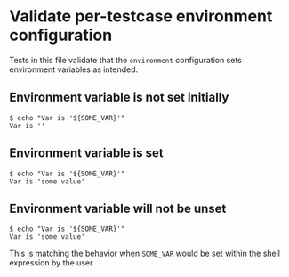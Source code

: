 # Validate per-testcase environment configuration

Tests in this file validate that the `environment` configuration sets environment variables as intended.

## Environment variable is not set initially

```scrut
$ echo "Var is '${SOME_VAR}'"
Var is ''
```

## Environment variable is set

```scrut {environment: {"SOME_VAR": "some value"}}
$ echo "Var is '${SOME_VAR}'"
Var is 'some value'
```

## Environment variable will not be unset

```scrut
$ echo "Var is '${SOME_VAR}'"
Var is 'some value'
```

This is matching the behavior when `SOME_VAR` would be set within the shell expression by the user.
